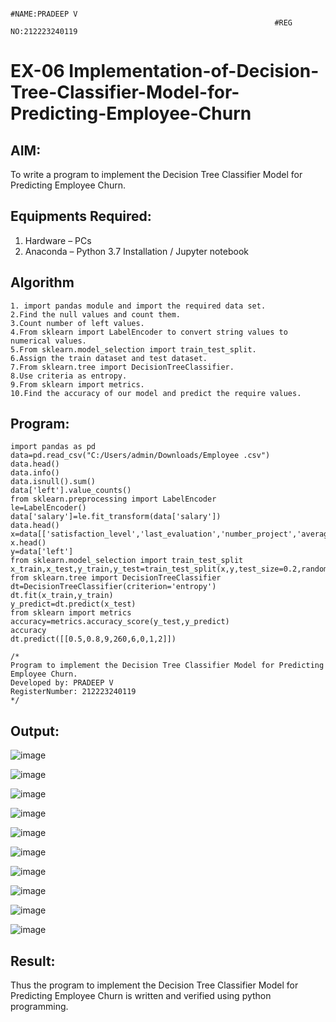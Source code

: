                                                                #NAME:PRADEEP V
                                                               #REG NO:212223240119

# EX-06 Implementation-of-Decision-Tree-Classifier-Model-for-Predicting-Employee-Churn

## AIM:
To write a program to implement the Decision Tree Classifier Model for Predicting Employee Churn.

## Equipments Required:
1. Hardware – PCs
2. Anaconda – Python 3.7 Installation / Jupyter notebook

## Algorithm
```
1. import pandas module and import the required data set.
2.Find the null values and count them.
3.Count number of left values.
4.From sklearn import LabelEncoder to convert string values to numerical values.
5.From sklearn.model_selection import train_test_split.
6.Assign the train dataset and test dataset.
7.From sklearn.tree import DecisionTreeClassifier.
8.Use criteria as entropy.
9.From sklearn import metrics.
10.Find the accuracy of our model and predict the require values.
```
## Program:
```
import pandas as pd
data=pd.read_csv("C:/Users/admin/Downloads/Employee .csv")
data.head()
data.info()
data.isnull().sum()
data['left'].value_counts()
from sklearn.preprocessing import LabelEncoder
le=LabelEncoder()
data['salary']=le.fit_transform(data['salary'])
data.head()
x=data[['satisfaction_level','last_evaluation','number_project','average_montly_hours','time_spend_company','Work_accident','promotion_last_5years','salary']]
x.head()
y=data['left']
from sklearn.model_selection import train_test_split
x_train,x_test,y_train,y_test=train_test_split(x,y,test_size=0.2,random_state=100)
from sklearn.tree import DecisionTreeClassifier
dt=DecisionTreeClassifier(criterion='entropy')
dt.fit(x_train,y_train)
y_predict=dt.predict(x_test)
from sklearn import metrics
accuracy=metrics.accuracy_score(y_test,y_predict)
accuracy
dt.predict([[0.5,0.8,9,260,6,0,1,2]])
```
```
/*
Program to implement the Decision Tree Classifier Model for Predicting Employee Churn.
Developed by: PRADEEP V 
RegisterNumber: 212223240119
*/
```

## Output:
![image](https://github.com/velupradeep/Implementation-of-Decision-Tree-Classifier-Model-for-Predicting-Employee-Churn/assets/150329341/440ddbfa-e582-4be4-bb71-42ea5430edfd)

![image](https://github.com/velupradeep/Implementation-of-Decision-Tree-Classifier-Model-for-Predicting-Employee-Churn/assets/150329341/a4119997-94cc-4085-8db5-bfac7483c935)

![image](https://github.com/velupradeep/Implementation-of-Decision-Tree-Classifier-Model-for-Predicting-Employee-Churn/assets/150329341/4f6101c0-201d-4a22-a1f2-0dad8c409b9d)


![image](https://github.com/velupradeep/Implementation-of-Decision-Tree-Classifier-Model-for-Predicting-Employee-Churn/assets/150329341/2728883f-f326-4eb4-8618-4e07a5674b28)

![image](https://github.com/velupradeep/Implementation-of-Decision-Tree-Classifier-Model-for-Predicting-Employee-Churn/assets/150329341/a05fbee0-6359-462a-b131-70b0a11e47a5)

![image](https://github.com/velupradeep/Implementation-of-Decision-Tree-Classifier-Model-for-Predicting-Employee-Churn/assets/150329341/a93325cf-e050-408f-a0ac-280f402e6817)

![image](https://github.com/velupradeep/Implementation-of-Decision-Tree-Classifier-Model-for-Predicting-Employee-Churn/assets/150329341/dc49799c-de80-44d2-a796-a3d38ae07cc8)

![image](https://github.com/velupradeep/Implementation-of-Decision-Tree-Classifier-Model-for-Predicting-Employee-Churn/assets/150329341/7547afb6-b10b-4685-89dc-c9077b137561)

![image](https://github.com/velupradeep/Implementation-of-Decision-Tree-Classifier-Model-for-Predicting-Employee-Churn/assets/150329341/2e46dc5a-4307-49c5-b220-c03e6495fd03)

![image](https://github.com/velupradeep/Implementation-of-Decision-Tree-Classifier-Model-for-Predicting-Employee-Churn/assets/150329341/8ea21779-b19e-410d-a5e3-19ca07700ec1)
















## Result:
Thus the program to implement the  Decision Tree Classifier Model for Predicting Employee Churn is written and verified using python programming.
